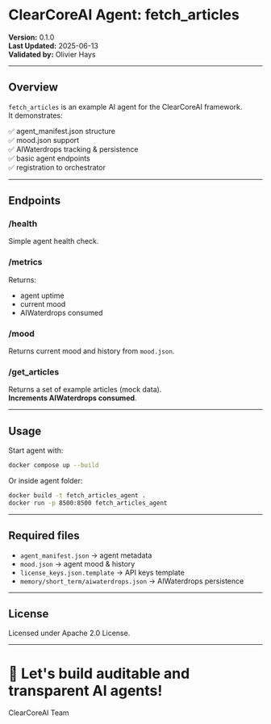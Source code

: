 
# ClearCoreAI Agent: fetch_articles

**Version:** 0.1.0  
**Last Updated:** 2025-06-13  
**Validated by:** Olivier Hays  

---

## Overview

`fetch_articles` is an example AI agent for the ClearCoreAI framework.  
It demonstrates:

✅ agent_manifest.json structure  
✅ mood.json support  
✅ AIWaterdrops tracking & persistence  
✅ basic agent endpoints  
✅ registration to orchestrator  

---

## Endpoints

### /health

Simple agent health check.

### /metrics

Returns:

- agent uptime
- current mood
- AIWaterdrops consumed

### /mood

Returns current mood and history from `mood.json`.

### /get_articles

Returns a set of example articles (mock data).  
**Increments AIWaterdrops consumed**.

---

## Usage

Start agent with:

```bash
docker compose up --build
```

Or inside agent folder:

```bash
docker build -t fetch_articles_agent .
docker run -p 8500:8500 fetch_articles_agent
```

---

## Required files

- `agent_manifest.json` → agent metadata
- `mood.json` → agent mood & history
- `license_keys.json.template` → API keys template
- `memory/short_term/aiwaterdrops.json` → AIWaterdrops persistence

---

## License

Licensed under Apache 2.0 License.

---

# 🚀 Let's build auditable and transparent AI agents!  
ClearCoreAI Team
